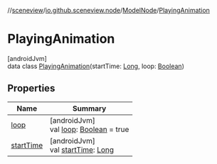 //[sceneview](../../../../index.md)/[io.github.sceneview.node](../../index.md)/[ModelNode](../index.md)/[PlayingAnimation](index.md)

# PlayingAnimation

[androidJvm]\
data class [PlayingAnimation](index.md)(startTime: [Long](https://kotlinlang.org/api/latest/jvm/stdlib/kotlin/-long/index.html), loop: [Boolean](https://kotlinlang.org/api/latest/jvm/stdlib/kotlin/-boolean/index.html))

## Properties

| Name | Summary |
|---|---|
| [loop](loop.md) | [androidJvm]<br>val [loop](loop.md): [Boolean](https://kotlinlang.org/api/latest/jvm/stdlib/kotlin/-boolean/index.html) = true |
| [startTime](start-time.md) | [androidJvm]<br>val [startTime](start-time.md): [Long](https://kotlinlang.org/api/latest/jvm/stdlib/kotlin/-long/index.html) |
